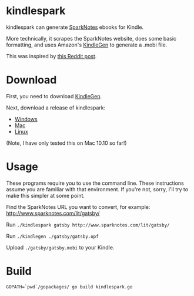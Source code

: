 # kindlespark

kindlespark can generate [SparkNotes](http://www.sparknotes.com/) ebooks for Kindle.

More technically, it scrapes the SparkNotes website, does some basic formatting,
and uses Amazon's [KindleGen](http://www.amazon.com/gp/feature.html?docId=1000765211) to generate a .mobi file.

This was inspired by [this Reddit post](http://www.reddit.com/r/kindle/comments/g7l2h/sparknotes_for_kindle/).

# Download

First, you need to download [KindleGen](http://www.amazon.com/gp/feature.html?docId=1000765211).

Next, download a release of kindlespark:

- [Windows](https://github.com/abuchanan/kindlespark/releases/download/2.0.0/kindlespark-win-amd64)
- [Mac](https://github.com/abuchanan/kindlespark/releases/download/2.0.0/kindlespark-mac)
- [Linux](https://github.com/abuchanan/kindlespark/releases/download/2.0.0/kindlespark-linux-amd64)

(Note, I have only tested this on Mac 10.10 so far!)

# Usage

These programs require you to use the command line. These instructions assume you are familiar with that environment. If you're not, sorry, I'll try to make this simpler at some point.

Find the SparkNotes URL you want to convert, for example: http://www.sparknotes.com/lit/gatsby/

Run `./kindlespark gatsby http://www.sparknotes.com/lit/gatsby/`

Run `./kindlegen ./gatsby/gatsby.opf`

Upload `./gatsby/gatsby.mobi` to your Kindle.

# Build

```
GOPATH=`pwd`/gopackages/ go build kindlespark.go
```
